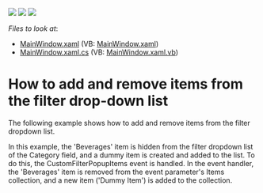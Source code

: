 <!-- default badges list -->
![](https://img.shields.io/endpoint?url=https://codecentral.devexpress.com/api/v1/VersionRange/128578320/10.2.3%2B)
[![](https://img.shields.io/badge/Open_in_DevExpress_Support_Center-FF7200?style=flat-square&logo=DevExpress&logoColor=white)](https://supportcenter.devexpress.com/ticket/details/E2402)
[![](https://img.shields.io/badge/📖_How_to_use_DevExpress_Examples-e9f6fc?style=flat-square)](https://docs.devexpress.com/GeneralInformation/403183)
<!-- default badges end -->
<!-- default file list -->
*Files to look at*:

* [MainWindow.xaml](./CS/DXPivotGrid_CustomFilterItems/MainWindow.xaml) (VB: [MainWindow.xaml](./VB/DXPivotGrid_CustomFilterItems/MainWindow.xaml))
* [MainWindow.xaml.cs](./CS/DXPivotGrid_CustomFilterItems/MainWindow.xaml.cs) (VB: [MainWindow.xaml.vb](./VB/DXPivotGrid_CustomFilterItems/MainWindow.xaml.vb))
<!-- default file list end -->
# How to add and remove items from the filter drop-down list


<p>The following example shows how to add and remove items from the filter dropdown list.</p><p>In this example, the 'Beverages' item is hidden from the filter dropdown list of the Category field, and a dummy item is created and added to the list. To do this, the CustomFilterPopupItems event is handled. In the event handler, the 'Beverages' item is removed from the event parameter's Items collection, and a new item ('Dummy Item') is added to the collection.</p>

<br/>


